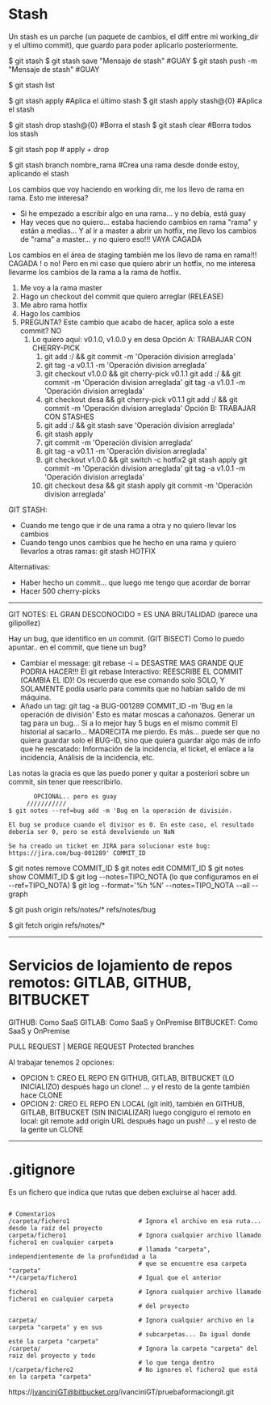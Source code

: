 # Stash

Un stash es un parche (un paquete de cambios, el diff entre mi working_dir y el ultimo commit), que guardo para poder aplicarlo posteriormente.

$ git stash 
$ git stash save "Mensaje de stash"                 #GUAY
$ git stash push -m "Mensaje de stash"              #GUAY

$ git stash list

$ git stash apply                                   #Aplica el último stash
$ git stash apply stash@{0}                         #Aplica el stash

$ git stash drop stash@{0}                          #Borra el stash
$ git stash clear                                   #Borra todos los stash

$ git stash pop                                     # apply + drop

$ git stash branch nombre_rama                      #Crea una rama desde donde estoy, aplicando el stash

Los cambios que voy haciendo en working dir, me los llevo de rama en rama. 
Esto me interesa?
- Si he empezado a escribir algo en una rama... y no debía, está guay
- Hay veces que no quiero... estaba haciendo cambios en rama "rama" y están a medias...
  Y al ir a master a abrir un hotfix, me llevo los cambios de "rama" a master... y no quiero eso!!! VAYA CAGADA

Los cambios en el área de staging también me los llevo de rama en rama!!! CAGADA ! o no! Pero en mi caso que quiero abrir un hotfix, no me interesa llevarme los cambios de la rama a la rama de hotfix.

1. Me voy a la rama master
2. Hago un checkout del commit que quiero arreglar (RELEASE)
3. Me abro rama hotfix
4. Hago los cambios
5. PREGUNTA? Este cambio que acabo de hacer, aplica solo a este commit? NO
   1. Lo quiero aquí: v0.1.0, v1.0.0 y en desa
   Opción A: TRABAJAR CON CHERRY-PICK
       1. git add :/ && git commit -m 'Operación division arreglada'
       2. git tag -a v0.1.1 -m 'Operación division arreglada'
       3. git checkout v1.0.0 && git cherry-pick v0.1.1
          git add :/ && git commit -m 'Operación division arreglada'
          git tag -a v1.0.1 -m 'Operación division arreglada'
       4. git checkout desa && git cherry-pick v0.1.1
          git add :/ && git commit -m 'Operación division arreglada'
    Opción B: TRABAJAR CON STASHES
       1. git add :/ && git stash save 'Operación division arreglada'
       2. git stash apply
       3. git commit -m 'Operación division arreglada'
       4. git tag -a v0.1.1 -m 'Operación division arreglada'
       5. git checkout v1.0.0 && git switch -c hotfix2
          git stash apply
          git commit -m 'Operación division arreglada'
          git tag -a v1.0.1 -m 'Operación division arreglada'
       7. git checkout desa && git stash apply
          git commit -m 'Operación division arreglada'

GIT STASH:
- Cuando me tengo que ir de una rama a otra y no quiero llevar los cambios
- Cuando tengo unos cambios que he hecho en una rama y quiero llevarlos a otras ramas: git stash
    HOTFIX

Alternativas:
- Haber hecho un commit... que luego me tengo que acordar de borrar
- Hacer 500 cherry-picks

---
GIT NOTES: EL GRAN DESCONOCIDO = ES UNA BRUTALIDAD (parece una gilipollez)

Hay un bug, que identifico en un commit. (GIT BISECT)
Como lo puedo apuntar.. en el commit, que tiene un bug?
- Cambiar el message: git rebase -i = DESASTRE MAS GRANDE QUE PODRIA HACER!!!
    El git rebase Interactivo: REESCRIBE EL COMMIT (CAMBIA EL ID)! Os recuerdo que ese comando solo 
    SOLO, Y SOLAMENTE podía usarlo para commits que no habían salido de mi máquina. 
- Añado un tag: git tag -a BUG-001289 COMMIT_ID -m 'Bug en la operación de división'
    Esto es matar moscas a cañonazos. Generar un tag para un bug... Si a lo mejor hay 5 bugs en el mismo commit
    El historial al sacarlo... MADRECITA me pierdo.
    Es más... puede ser que no quiera guardar solo el BUG-ID, sino que quiera guardar algo más de info que he rescatado: Información de la incidencia, el ticket, el enlace a la incidencia, Análisis de la incidencia, etc.

Las notas la gracia es que las puedo poner y quitar a posteriori sobre un commit, sin tener que reescribirlo.

           OPCIONAL.. pero es guay
         ///////////
    $ git notes --ref=bug add -m 'Bug en la operación de división.

    El bug se produce cuando el divisor es 0. En este caso, el resultado debería ser 0, pero se está devolviendo un NaN

    Se ha creado un ticket en JIRA para solucionar este bug: https://jira.com/bug-001289' COMMIT_ID

$ git notes remove COMMIT_ID
$ git notes edit COMMIT_ID
$ git notes show COMMIT_ID
$ git log --notes=TIPO_NOTA (lo que configuramos en el --ref=TIPO_NOTA)
$ git log --format='%h %N' --notes=TIPO_NOTA --all --graph

$ git push origin refs/notes/*
                  refs/notes/bug

$ git fetch origin refs/notes/*

---

# Servicios de lojamiento de repos remotos: GITLAB, GITHUB, BITBUCKET

GITHUB: Como SaaS
GITLAB: Como SaaS y OnPremise
BITBUCKET: Como SaaS y OnPremise

PULL REQUEST | MERGE REQUEST
Protected branches

Al trabajar tenemos 2 opciones:
- OPCION 1: 
    CREO EL REPO EN GITHUB, GITLAB, BITBUCKET (LO INICIALIZO) 
    después hago un clone!
    ... y el resto de la gente también hace CLONE
- OPCION 2: 
    CREO EL REPO EN LOCAL (git init), 
    también en GITHUB, GITLAB, BITBUCKET (SIN INICIALIZAR) 
    luego congiguro el remoto en local: git remote add origin URL
    después hago un push!
    ... y el resto de la gente un CLONE

---

# .gitignore

Es un fichero que indica que rutas que deben excluirse al hacer add.

```.gitignore

# Comentarios
/carpeta/fichero1                   # Ignora el archivo en esa ruta... desde la raíz del proyecto
carpeta/fichero1                    # Ignora cualquier archivo llamado fichero1 en cualquier carpeta
                                    # llamada "carpeta", independientemente de la profundidad a la 
                                    # que se encuentre esa carpeta "carpeta"
**/carpeta/fichero1                 # Igual que el anterior

fichero1                            # Ignora cualquier archivo llamado fichero1 en cualquier carpeta
                                    # del proyecto  

carpeta/                            # Ignora cualquier archivo en la carpeta "carpeta" y en sus         
                                    # subcarpetas... Da igual donde esté la carpeta "carpeta" 
/carpeta/                           # Ignora la carpeta "carpeta" del raiz del proyecto y todo
                                    # lo que tenga dentro
!/carpeta/fichero2                  # No ignores el fichero2 que está en la carpeta "carpeta"
```

https://ivanciniGT@bitbucket.org/ivanciniGT/pruebaformaciongit.git
